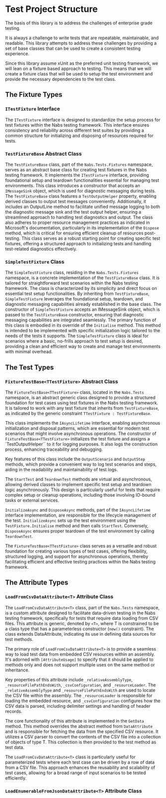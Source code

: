 # Test Project Structure

The basis of this library is to address the challenges of enterprise grade testing.

It is always a challenge to write tests that are repeatable, maintainable, and readable.  This library attempts to address these challenges by providing a set of base classes that can be used to create a consistent testing experience.

Since this library assume xUnit as the preferred unit testing framework, we will lean on a fixture based approach to testing.  This means that we will create a fixture class that will be used to setup the test environment and provide the necessary dependencies to the test class.

## The Fixture Types

### `ITestFixture` Interface
The `ITestFixture` interface is designed to standardize the setup process for test fixtures within the Nabs testing framework. This interface ensures consistency and reliability across different test suites by providing a common structure for initializing and disposing of resources required for tests.

### `TestFixtureBase` Abstract Class
The `TestFixtureBase` class, part of the `Nabs.Tests.Fixtures` namespace, serves as an abstract base class for creating test fixtures in the Nabs testing framework. It implements the `ITestFixture` interface, providing foundational setup and teardown functionalities essential for managing test environments. This class introduces a constructor that accepts an `IMessageSink` object, which is used for diagnostic messaging during tests. The `TestFixtureBase` class features a `TestOutputHelper` property, enabling derived classes to output test messages conveniently. Additionally, it includes an OutputLine method to facilitate unified message logging to both the diagnostic message sink and the test output helper, ensuring a streamlined approach to handling test diagnostics and output. The class also adheres to proper resource management practices as indicated in Microsoft's documentation, particularly in its implementation of the `Dispose` method, which is critical for ensuring efficient cleanup of resources post-testing. This class serves as a robust starting point for creating specific test fixtures, offering a structured approach to initializing tests and handling test-related diagnostics effectively.

### `SimpleTestFixture` Class
The `SimpleTestFixture` class, residing in the `Nabs.Tests.Fixtures` namespace, is a concrete implementation of the `TestFixtureBase` class. It is tailored for straightforward test scenarios within the Nabs testing framework. The class is characterized by its simplicity and direct focus on essential test setup functionalities. By inheriting from `TestFixtureBase`, `SimpleTestFixture` leverages the foundational setup, teardown, and diagnostic messaging capabilities already established in the base class. The constructor of `SimpleTestFixture` accepts an IMessageSink object, which is passed to the `TestFixtureBase` constructor, ensuring that diagnostic messaging capabilities are integrated seamlessly. The primary function of this class is embodied in its override of the `Initialise` method. This method is intended to be implemented with specific initialization logic tailored to the needs of the tests it supports. The `SimpleTestFixture` class is ideal for scenarios where a basic, no-frills approach to test setup is desired, providing a clean and efficient way to create and manage test environments with minimal overhead.

## The Test Types

### `FixtureTestBase<TTestFixture>` Abstract Class
The `FixtureTestBase<TTestFixture>` class, located in the `Nabs.Tests` namespace, is an abstract generic class designed to provide a structured foundation for test cases using test fixtures in the Nabs testing framework. It is tailored to work with any test fixture that inherits from `TestFixtureBase`, as indicated by the generic constraint `TTestFixture : TestFixtureBase`.

This class implements the `IAsyncLifetime` interface, enabling asynchronous initialization and disposal patterns, which are essential for modern test scenarios that might involve asynchronous operations. The constructor of `FixtureTestBase<TTestFixture>` initializes the test fixture and assigns a `TestOutputHelper`` to it for logging purposes. It also logs the construction process, enhancing traceability and debugging.

Key features of this class include the `OutputScenario` and `OutputStep` methods, which provide a convenient way to log test scenarios and steps, aiding in the readability and maintainability of test logs.

The `StartTest` and `TeardownTest` methods are virtual and asynchronous, allowing derived classes to implement specific test setup and teardown logic asynchronously. This design is particularly useful for tests that require complex setup or cleanup operations, including those involving IO-bound tasks or external services.

`InitializeAsync` and `DisposeAsync` methods, part of the `IAsyncLifetime` interface implementation, are responsible for the lifecycle management of the test. `InitializeAsync` sets up the test environment using the `TestFixture.Initialise` method and then calls `StartTest`. Conversely, `DisposeAsync` ensures proper teardown of the test environment by calling `TeardownTest`.

The `FixtureTestBase<TTestFixture>` class serves as a versatile and robust foundation for creating various types of test cases, offering flexibility, structured logging, and support for asynchronous operations, thereby facilitating efficient and effective testing practices within the Nabs testing framework.

## The Attribute Types

### `LoadFromCsvDataAttribute<T>` Attribute Class

The `LoadFromCsvDataAttribute<T>` class, part of the `Nabs.Tests` namespace, is a custom attribute designed to facilitate data-driven testing in the Nabs testing framework, specifically for tests that require data loading from CSV files. This attribute is generic, denoted by `<T>`, where T is constrained to be a class type that has a parameterless constructor (`new()` constraint). The class extends DataAttribute, indicating its use in defining data sources for test methods.

The primary role of `LoadFromCsvDataAttribute<T>` is to provide a seamless way to load test data from embedded CSV resources within an assembly. It's adorned with `[AttributeUsage]` to specify that it should be applied to methods only and does not support multiple uses on the same method or inheritance.

Key properties of this attribute include `_relativeAssemblyType`, `_resourceFilePathEndsWith`, `_csvConfiguration`, and `_resourceLoader`. The `_relativeAssemblyType` and `_resourceFilePathEndsWith` are used to locate the CSV file within the assembly. The `_resourceLoader` is responsible for loading the embedded resource, and `_csvConfiguration` configures how the CSV data is parsed, including delimiter settings and handling of header records.

The core functionality of this attribute is implemented in the `GetData` method. This method overrides the abstract method from `DataAttribute` and is responsible for fetching the data from the specified CSV resource. It utilizes a CSV parser to convert the contents of the CSV file into a collection of objects of type T. This collection is then provided to the test method as test data.

The `LoadFromCsvDataAttribute<T>` class is particularly useful for parameterized tests where each test case can be driven by a row of data from a CSV file. This approach enhances the reusability and scalability of test cases, allowing for a broad range of input scenarios to be tested efficiently.

### `LoadEnumerableFromJsonDataAttribute<T>` Attribute Class
